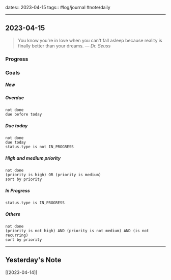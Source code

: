 dates:: 2023-04-15
tags:: #log/journal #note/daily 

---
## 2023-04-15

> You know you're in love when you can't fall asleep because reality is finally better than your dreams.
> — <cite>Dr. Seuss</cite>

### Progress


### Goals 

##### New


##### Overdue

```tasks
not done
due before today
```


##### Due today

```tasks
not done
due today
status.type is not IN_PROGRESS
```

##### High and medium priority

```tasks
not done
(priority is high) OR (priority is medium)
sort by priority
```

##### In Progress

```tasks
status.type is IN_PROGRESS
```

##### Others


```tasks
not done
(priority is not high) AND (priority is not medium) AND (is not recurring)
sort by priority
```


---
## Yesterday's Note

[[2023-04-14]]


